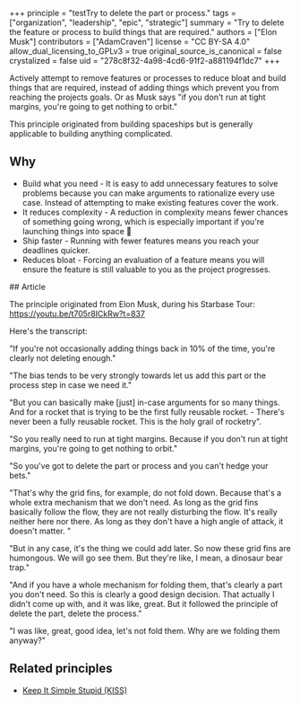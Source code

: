 +++
principle = "testTry to delete the part or process."
tags = ["organization", "leadership", "epic", "strategic"]
summary = "Try to delete the feature or process to build things that are required."
authors = ["Elon Musk"]
contributors = ["AdamCraven"]
license = "CC BY-SA 4.0"
allow_dual_licensing_to_GPLv3 = true
original_source_is_canonical = false
crystalized = false
uid = "278c8f32-4a98-4cd6-91f2-a881194f1dc7"
+++

Actively attempt to remove features or processes to reduce bloat and build things that are required, instead of adding things which prevent you from reaching the projects goals. Or as Musk says "if you don't run at tight margins, you're going to get nothing to orbit."

This principle originated from building spaceships but is generally applicable to building anything complicated.

## Why

* Build what you need - It is easy to add unnecessary features to solve problems because you can make arguments to rationalize every use case. Instead of attempting to make existing features cover the work.
* It reduces complexity - A reduction in complexity means fewer chances of something going wrong, which is especially important if you're launching things into space 🚀
* Ship faster - Running with fewer features means you reach your deadlines quicker.
* Reduces bloat - Forcing an evaluation of a feature means you will ensure the feature is still valuable to you as the project progresses.

## Article

The principle originated from Elon Musk, during his Starbase Tour: https://youtu.be/t705r8ICkRw?t=837

Here's the transcript:

"If you're not occasionally adding things back in 10% of the time, you're clearly not deleting enough."

"The bias tends to be very strongly towards let us add this part or the process step in case we need it."

"But you can basically make [just] in-case arguments for so many things. And for a rocket that is trying to be the first fully reusable rocket.  - There's never been a fully reusable rocket. This is the holy grail of rocketry".

"So you really need to run at tight margins. Because if you don't run at tight margins, you're going to get nothing to orbit."

"So you've got to delete the part or process and you can't hedge your bets."

"That's why the grid fins, for example, do not fold down. Because that's a whole extra mechanism that we don't need. As long as the grid fins basically follow the flow, they are not really disturbing the flow. It's really neither here nor there. As long as they don't have a high angle of attack, it doesn't matter. "

"But in any case, it's the thing we could add later. So now these grid fins are humongous. We will go see them. But they're like, I mean, a dinosaur bear trap."

"And if you have a whole mechanism for folding them, that's clearly a part you don't need. So this is clearly a good design decision. That actually I didn't come up with, and it was like, great.
But it followed the principle of delete the part, delete the process."

"I was like, great, good idea, let's not fold them. Why are we folding them anyway?"

## Related principles

* [Keep It Simple Stupid (KISS)](https://principles.dev/p/keep-it-simple-stupid-kiss/)
